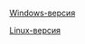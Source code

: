 [Windows-версия](https://github.com/sultim-t/Serious-Engine-Vk)

[Linux-версия](https://github.com/tx00100xt/SeriousSamClassic-VK)